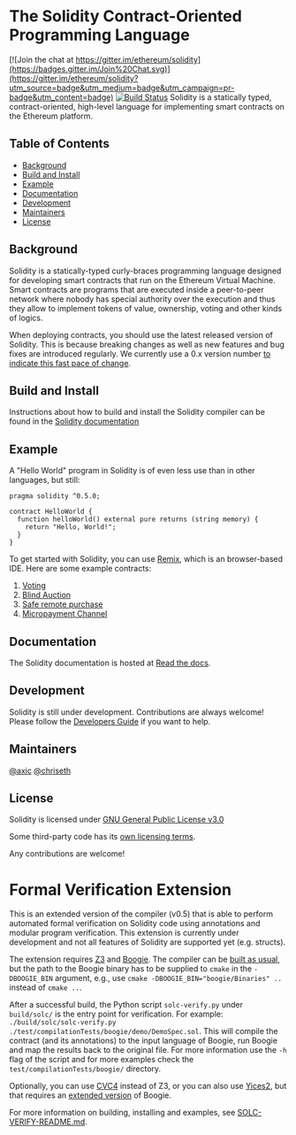 # The Solidity Contract-Oriented Programming Language
[![Join the chat at https://gitter.im/ethereum/solidity](https://badges.gitter.im/Join%20Chat.svg)](https://gitter.im/ethereum/solidity?utm_source=badge&utm_medium=badge&utm_campaign=pr-badge&utm_content=badge) [![Build Status](https://travis-ci.org/ethereum/solidity.svg?branch=develop)](https://travis-ci.org/ethereum/solidity)
Solidity is a statically typed, contract-oriented, high-level language for implementing smart contracts on the Ethereum platform.

## Table of Contents

- [Background](#background)
- [Build and Install](#build-and-install)
- [Example](#example)
- [Documentation](#documentation)
- [Development](#development)
- [Maintainers](#maintainers)
- [License](#license)

## Background

Solidity is a statically-typed curly-braces programming language designed for developing smart contracts
that run on the Ethereum Virtual Machine. Smart contracts are programs that are executed inside a peer-to-peer
network where nobody has special authority over the execution and thus they allow to implement tokens of value,
ownership, voting and other kinds of logics.

When deploying contracts, you should use the latest released version of Solidity. This is because breaking changes as well as new features and bug fixes are introduced regularly. We currently use a 0.x version number [to indicate this fast pace of change](https://semver.org/#spec-item-4).

## Build and Install

Instructions about how to build and install the Solidity compiler can be found in the [Solidity documentation](https://solidity.readthedocs.io/en/latest/installing-solidity.html#building-from-source)


## Example

A "Hello World" program in Solidity is of even less use than in other languages, but still:

```
pragma solidity ^0.5.0;

contract HelloWorld {
  function helloWorld() external pure returns (string memory) {
    return "Hello, World!";
  }
}
```

To get started with Solidity, you can use [Remix](https://remix.ethereum.org/), which is an
browser-based IDE. Here are some example contracts:

1. [Voting](https://solidity.readthedocs.io/en/v0.4.24/solidity-by-example.html#voting)
2. [Blind Auction](https://solidity.readthedocs.io/en/v0.4.24/solidity-by-example.html#blind-auction)
3. [Safe remote purchase](https://solidity.readthedocs.io/en/v0.4.24/solidity-by-example.html#safe-remote-purchase)
4. [Micropayment Channel](https://solidity.readthedocs.io/en/v0.4.24/solidity-by-example.html#micropayment-channel)

## Documentation

The Solidity documentation is hosted at [Read the docs](https://solidity.readthedocs.io).

## Development

Solidity is still under development. Contributions are always welcome!
Please follow the
[Developers Guide](https://solidity.readthedocs.io/en/latest/contributing.html)
if you want to help.

## Maintainers
[@axic](https://github.com/axic)
[@chriseth](https://github.com/chriseth)

## License
Solidity is licensed under [GNU General Public License v3.0](LICENSE.txt)

Some third-party code has its [own licensing terms](cmake/templates/license.h.in).

Any contributions are welcome!

# Formal Verification Extension

This is an extended version of the compiler (v0.5) that is able to perform automated formal verification on Solidity code using annotations and modular program verification. This extension is currently under development and not all features of Solidity are supported yet (e.g. structs).

The extension requires [Z3](https://github.com/Z3Prover/z3) and [Boogie](https://github.com/boogie-org/boogie). The compiler can be [built as usual](https://solidity.readthedocs.io/en/latest/installing-solidity.html#building-from-source), but the path to the Boogie binary has to be supplied to `cmake` in the `-DBOOGIE_BIN` argument, e.g., use `cmake -DBOOGIE_BIN="boogie/Binaries" ..` instead of `cmake ..`.

After a successful build, the Python script `solc-verify.py` under `build/solc/` is the entry point for verification. For example: `./build/solc/solc-verify.py ./test/compilationTests/boogie/demo/DemoSpec.sol`. This will compile the contract (and its annotations) to the input language of Boogie, run Boogie and map the results back to the original file. For more information use the `-h` flag of the script and for more examples check the `test/compilationTests/boogie/` directory.

Optionally, you can use [CVC4](http://cvc4.cs.stanford.edu) instead of Z3, or you can also use [Yices2](https://github.com/SRI-CSL/yices2), but that requires an [extended version](https://github.com/dddejan/boogie) of Boogie.

For more information on building, installing and examples, see [SOLC-VERIFY-README.md](SOLC-VERIFY-README.md).
